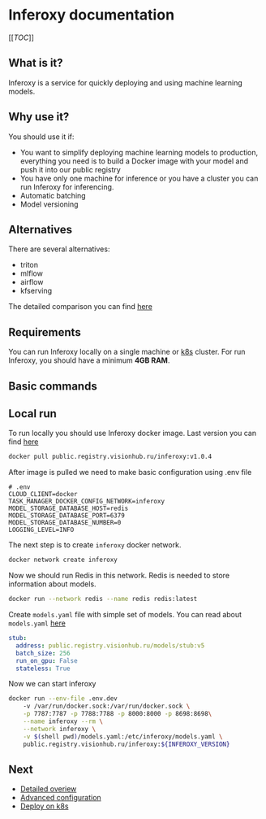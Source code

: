 # Inferoxy documentation

[[_TOC_]]

## What is it?

Inferoxy is a service for quickly deploying and using machine learning models.

## Why use it?

You should use it if:
- You want to simplify deploying machine learning models to production, everything you need is to build a Docker image with your model and push it into our public registry
- You have only one machine for inference or you have a cluster you can run Inferoxy for inferencing.
- Automatic batching
- Model versioning

## Alternatives

There are several alternatives:
- triton
- mlflow
- airflow
- kfserving

The detailed comparison you can find [here](comparisons)

## Requirements
You can run Inferoxy locally on a single machine or [k8s](https://kubernetes.io/) cluster. 
For run Inferoxy, you should have a minimum **4GB RAM**. 

## Basic commands

## Local run
To run locally you should use Inferoxy docker image. Last version you can find [here](https://gitlab.com/eora/data-lab/visionhub/inferoxy/-/releases)
```bash
docker pull public.registry.visionhub.ru/inferoxy:v1.0.4
```
After image is pulled we need to make basic configuration using .env file
```env
# .env
CLOUD_CLIENT=docker
TASK_MANAGER_DOCKER_CONFIG_NETWORK=inferoxy
MODEL_STORAGE_DATABASE_HOST=redis
MODEL_STORAGE_DATABASE_PORT=6379
MODEL_STORAGE_DATABASE_NUMBER=0
LOGGING_LEVEL=INFO
```
The next step is to create `inferoxy` docker network.
```bash
docker network create inferoxy
```
Now we should run Redis in this network. Redis is needed to store information about models.
```bash
docker run --network redis --name redis redis:latest 
```
Create `models.yaml` file with simple set of models. You can read about `models.yaml` [here](models_yaml) 
```yaml
stub:
  address: public.registry.visionhub.ru/models/stub:v5
  batch_size: 256
  run_on_gpu: False
  stateless: True
```

Now we can start inferoxy
```bash
docker run --env-file .env.dev 
	-v /var/run/docker.sock:/var/run/docker.sock \
	-p 7787:7787 -p 7788:7788 -p 8000:8000 -p 8698:8698\
	--name inferoxy --rm \
	--network inferoxy \
	-v $(shell pwd)/models.yaml:/etc/inferoxy/models.yaml \
	public.registry.visionhub.ru/inferoxy:${INFEROXY_VERSION}
```

## Next
- [Detailed overiew](detailed_overview)
- [Advanced configuration](configuration)
- [Deploy on k8s](deploy_on_k8s)
